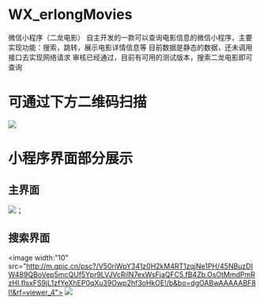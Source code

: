 # WX_erlongMovies
微信小程序（二龙电影）
自主开发的一款可以查询电影信息的微信小程序，主要实现功能：搜索，跳转，展示电影详情信息等
目前数据是静态的数据，还未调用接口去实现网络请求
审核已经通过，目前有可用的测试版本，搜索二龙电影即可查询

# 可通过下方二维码扫描
<image src="http://m.qpic.cn/psc?/V50riWpY341z0H2kM4RT1zqjNe1PHUUQ/ruAMsa53pVQWN7FLK88i5j7VJvjL4d0ZMwVpHvaADirW5*xQkp7CM.Y95DifQmVuEnHJXdR3.JACasB.X4kTamru2b.f*PDXFTvwkzz.Dc8!/b&bo=AgEmAQAAAAABBwQ!&rf=viewer_4">

# 小程序界面部分展示
 ## 主界面
<image src="http://m.qpic.cn/psc?/V50riWpY341z0H2kM4RT1zqjNe1PHUUQ/45NBuzDIW489QBoVep5mcQUf5Ypr9LVJVcRilN7exWt3diwkUhChgULhbl.c25hyXaM4Dp7nmvJp6hITwkaOEqMYbXE3hNo6.IZx0yRoVD8!/b&bo=egHAAwAAAAABF4g!&rf=viewer_4">；
 ## 搜索界面
  <image width:"10" src="http://m.qpic.cn/psc?/V50riWpY341z0H2kM4RT1zqjNe1PH/45NBuzDIW489QBoVep5mcQUf5Ypr9LVJVcRilN7exWsFjaQFC5.fB4Zb.OsOtMmdPmRzHI.fIsxFS9jL1zfYeXhEP0qXu39Owp2hf3oHkOE!/b&bo=dgOABwAAAAABF8I!&rf=viewer_4">
    <image src="http://m.qpic.cn/psc?/V50riWpY341z0H2kM4RT1zqjNe1PHUUQ/45NBuzDIW489QBoVep5mcZMai7iguhsYTiovXXORwMFG.3lVFaO6h9TYPoivlmSylvww6f9fj73O4R4jqBKfCR3ldfIhuy0IJ01Hh.vRTlM!/b&bo=pwKABwAAAAABJyI!&rf=viewer_4">

